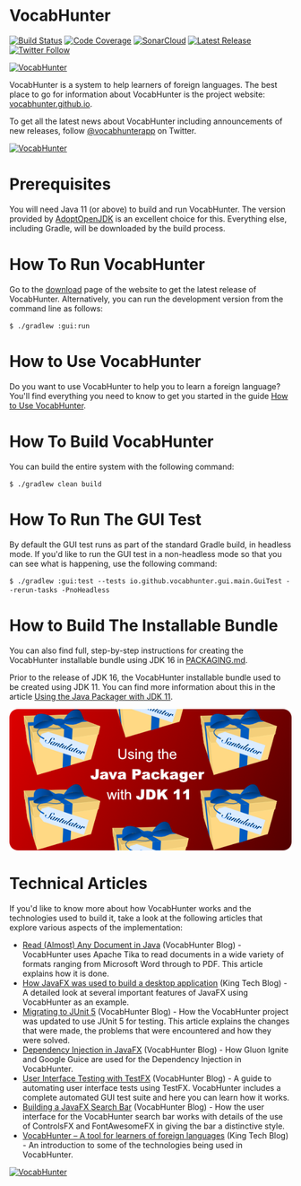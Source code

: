 # VocabHunter

[![Build Status](https://img.shields.io/travis/VocabHunter/VocabHunter/jdk-16.svg)](https://travis-ci.org/VocabHunter/VocabHunter)
[![Code Coverage](https://img.shields.io/codecov/c/github/VocabHunter/VocabHunter.svg)](https://codecov.io/gh/VocabHunter/VocabHunter)
[![SonarCloud](/assets/SonarCloud.svg)](https://sonarcloud.io/dashboard?id=io.github.vocabhunter%3Avocabhunter)
[![Latest Release](https://img.shields.io/github/release/VocabHunter/VocabHunter.svg)](https://github.com/VocabHunter/VocabHunter/releases/latest)
[![Twitter Follow](https://img.shields.io/twitter/follow/vocabhunterapp.svg?style=social&label=Follow)](https://twitter.com/vocabhunterapp)

[![VocabHunter](/assets/VocabHunter.png)](https://vocabhunter.github.io/)

VocabHunter is a system to help learners of foreign languages.  The best place to go for information about VocabHunter is the project website: [vocabhunter.github.io](https://vocabhunter.github.io/).

To get all the latest news about VocabHunter including announcements of new releases, follow [@vocabhunterapp](https://twitter.com/vocabhunterapp) on Twitter.

[![VocabHunter](/assets/VocabHunter-in-use.png)](https://vocabhunter.github.io/)

# Prerequisites

You will need Java 11 (or above) to build and run VocabHunter.  The version provided by [AdoptOpenJDK](https://adoptopenjdk.net/) is an excellent choice for this.  Everything else, including Gradle, will be downloaded by the build process.

# How To Run VocabHunter

Go to the [download](https://vocabhunter.github.io/download/) page of the website to get the latest release of VocabHunter.  Alternatively, you can run the development version from the command line as follows:
~~~
$ ./gradlew :gui:run
~~~

# How to Use VocabHunter

Do you want to use VocabHunter to help you to learn a foreign language?  You'll find everything you need to know to get you started in the guide [How to Use VocabHunter](https://vocabhunter.github.io/help/).

# How To Build VocabHunter

You can build the entire system with the following command:
~~~
$ ./gradlew clean build
~~~

# How To Run The GUI Test

By default the GUI test runs as part of the standard Gradle build, in headless mode.  If you'd like to run the GUI test in a non-headless mode so that you can see what is happening, use the following command:
~~~
$ ./gradlew :gui:test --tests io.github.vocabhunter.gui.main.GuiTest --rerun-tasks -PnoHeadless
~~~

# How to Build The Installable Bundle

You can also find full, step-by-step instructions for creating the VocabHunter installable bundle using JDK 16 in [PACKAGING.md](package/PACKAGING.md).

Prior to the release of JDK 16, the VocabHunter installable bundle used to be created using JDK 11.  You can find more information about this in the article [Using the Java Packager with JDK 11].

[![Using the Java Packager with JDK 11](/assets/Using-The-Java-Packager-With-JDK-11.png)][Using the Java Packager with JDK 11]

# Technical Articles

If you'd like to know more about how VocabHunter works and the technologies used to build it, take a look at the following articles that explore various aspects of the implementation:

* [Read (Almost) Any Document in Java] (VocabHunter Blog) - VocabHunter uses Apache Tika to read documents in a wide variety of formats ranging from Microsoft Word through to PDF.  This article explains how it is done.
* [How JavaFX was used to build a desktop application] (King Tech Blog) - A detailed look at several important features of JavaFX using VocabHunter as an example.
* [Migrating to JUnit 5] (VocabHunter Blog) - How the VocabHunter project was updated to use JUnit 5 for testing.  This article explains the changes that were made, the problems that were encountered and how they were solved.
* [Dependency Injection in JavaFX] (VocabHunter Blog) - How Gluon Ignite and Google Guice are used for the Dependency Injection in VocabHunter.
* [User Interface Testing with TestFX] (VocabHunter Blog) - A guide to automating user interface tests using TestFX.  VocabHunter includes a complete automated GUI test suite and here you can learn how it works.
* [Building a JavaFX Search Bar] (VocabHunter Blog) - How the user interface for the VocabHunter search bar works with details of the use of ControlsFX and FontAwesomeFX in giving the bar a distinctive style.
* [VocabHunter – A tool for learners of foreign languages] (King Tech Blog) - An introduction to some of the technologies being used in VocabHunter.

[![VocabHunter](/assets/VocabHunter-Technical-Articles.png)](https://vocabhunter.github.io/blog/)

[Dependency Injection in JavaFX]:https://vocabhunter.github.io/2016/11/13/JavaFX-Dependency-Injection.html
[User Interface Testing with TestFX]:https://vocabhunter.github.io/2016/07/27/TestFX.html
[Building a JavaFX Search Bar]:https://vocabhunter.github.io/2017/01/15/Search-Bar.html
[Read (Almost) Any Document in Java]:https://vocabhunter.github.io/2017/04/30/Read-Any-Document-Format.html
[Migrating to JUnit 5]:https://vocabhunter.github.io/2017/10/17/migrating-to-junit-5.html

[VocabHunter – A tool for learners of foreign languages]:https://medium.com/techking/vocabhunter-a-tool-for-learners-of-foreign-languages-55c467a6250c
[How JavaFX was used to build a desktop application]:https://medium.com/techking/how-javafx-was-used-to-build-a-desktop-application-7d4c680d8dc
[Using the Java Packager with JDK 11]:https://medium.com/@adam_carroll/java-packager-with-jdk11-31b3d620f4a8
